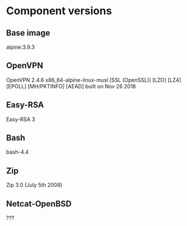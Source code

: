 # Component versions

## Base image
alpine:3.9.3

## OpenVPN
OpenVPN 2.4.6 x86_64-alpine-linux-musl [SSL (OpenSSL)] [LZO] [LZ4] [EPOLL] [MH/PKTINFO] [AEAD] built on Nov 26 2018

## Easy-RSA
Easy-RSA 3

## Bash
bash-4.4

## Zip
Zip 3.0 (July 5th 2008)

## Netcat-OpenBSD
???
